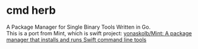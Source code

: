 # cmd herb

A Package Manager for Single Binary Tools Written in Go.  
This is a port from Mint, which is swift project: [yonaskolb/Mint: A package manager that installs and runs Swift command line tools](https://github.com/yonaskolb/Mint)
